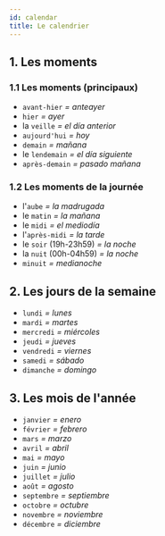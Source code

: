 ```yaml
---
id: calendar
title: Le calendrier
---
```


## 1. Les **moments**

### 1.1 Les moments (principaux)

* `avant-hier` _= anteayer_
* `hier` _= ayer_
* la `veille` _= el día anterior_
* `aujourd'hui` _= hoy_
* `demain` _= mañana_
* le `lendemain` _= el día siguiente_
* `après-demain` _= pasado mañana_

### 1.2 Les moments de la journée

* l'`aube` _= la madrugada_
* le `matin` _= la mañana_
* le `midi` _= el mediodía_
* l'`après-midi` _= la tarde_
* le `soir` (19h-23h59) _= la noche_
* la `nuit` (00h-04h59) _= la noche_
* `minuit` _= medianoche_

## 2. Les **jours de la semaine**

* `lundi` _= lunes_
* `mardi` _= martes_
* `mercredi` _= miércoles_
* `jeudi` _= jueves_
* `vendredi` _= viernes_
* `samedi` _= sábado_
* `dimanche` _= domingo_

## 3. Les **mois de l'année**

* `janvier` _= enero_
* `février` _= febrero_
* `mars` _= marzo_
* `avril` _= abril_
* `mai` _= mayo_
* `juin` _= junio_
* `juillet` _= julio_
* `août` _= agosto_
* `septembre` _= septiembre_
* `octobre` _= octubre_
* `novembre` _= noviembre_
* `décembre` _= diciembre_
